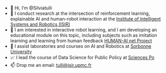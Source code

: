 - 👋 Hi, I’m @Silviatulli
- 👀 I conduct research at the intersection of reinforcement learning, explainable AI and human-robot interaction at the [Institute of Intelligent Systems and Robotics (ISIR)](https://www.isir.upmc.fr/?lang=en)
- 📃 I am interested in interactive robot learning, and I am developing an educational module on this topic, including subjects such as imitation learning and learning from human feedback [HUMAN-AI net Project](https://www.humane-ai.eu/project/educational-module-human-interactive-robot-learning-hirl/)
- 🌱 I assist laboratories and courses on AI and Robotics at [Sorbonne University](https://sciences.sorbonne-universite.fr/en/masters/masters-degree-automation-and-robotics/intelligent-systems-engineering-isi-course)
- 📈 I lead the course of Data Science for Public Policy at [Sciences Po](https://syllabus.sciencespo.fr/en/?mapping/173607#_gl=1*vgwpvq*_gcl_au*MTYxODg3MjI3NC4xNzA2MDk5MDky)
- 📫 Drop me an email: tulli@isir.upmc.fr

<!---
Silviatulli/Silviatulli is a ✨ special ✨ repository because its `README.md` (this file) appears on your GitHub profile.
You can click the Preview link to take a look at your changes.
--->
